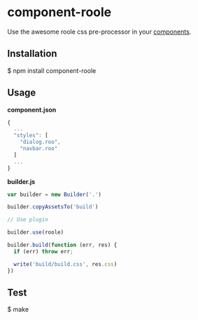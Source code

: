 # component-roole

Use the awesome roole css pre-processor in your [components](http://www.component.io).

## Installation

  $ npm install component-roole

## Usage

**component.json**
```javascript
{
  ...
  "styles": [
    "dialog.roo",
    "navbar.roo"
  ]
  ...
}
```

**builder.js**
```javascript
var builder = new Builder('.')

builder.copyAssetsTo('build')

// Use plugin

builder.use(roole)

builder.build(function (err, res) {
  if (err) throw err;

  write('build/build.css', res.css)
})
```

## Test

  $ make